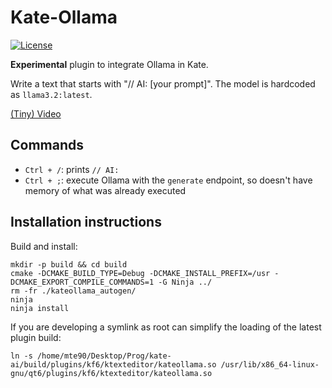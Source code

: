 # Kate-Ollama
[![License](https://img.shields.io/badge/License-GPL%20v3-blue.svg)](http://www.gnu.org/licenses/gpl-3.0)   

**Experimental** plugin to integrate Ollama in Kate.

Write a text that starts with "// AI: [your prompt]".
The model is hardcoded as `llama3.2:latest`.

[(Tiny) Video](https://github.com/user-attachments/assets/a26e3b90-9a32-4092-82be-bf874fbd7c4f)

## Commands

* `Ctrl + /`: prints `// AI: `
* `Ctrl + ;`: execute Ollama with the `generate` endpoint, so doesn't have memory of what was already executed

## Installation instructions

Build and install:

```
mkdir -p build && cd build
cmake -DCMAKE_BUILD_TYPE=Debug -DCMAKE_INSTALL_PREFIX=/usr -DCMAKE_EXPORT_COMPILE_COMMANDS=1 -G Ninja ../
rm -fr ./kateollama_autogen/
ninja
ninja install
```

If you are developing a symlink as root can simplify the loading of the latest plugin build:

```
ln -s /home/mte90/Desktop/Prog/kate-ai/build/plugins/kf6/ktexteditor/kateollama.so /usr/lib/x86_64-linux-gnu/qt6/plugins/kf6/ktexteditor/kateollama.so
```
